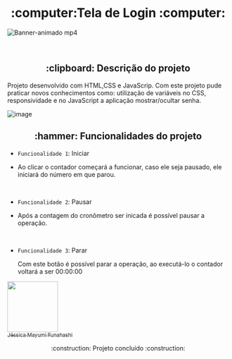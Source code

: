 <h1 align="center"> :computer:Tela de Login  :computer:</h1>

![Banner-animado mp4](https://user-images.githubusercontent.com/100293266/172214888-ea3ab77f-d78b-4178-9b2e-f2750a4c8f27.gif)

<br>
<h2 align="center"> :clipboard: Descrição do projeto </h2>
<p>Projeto desenvolvido com HTML,CSS e JavaScrip. Com este projeto pude praticar novos conhecimentos como: utilização de variáveis no CSS, responsividade e no JavaScript a aplicação mostrar/ocultar senha.<p>
  
   ![image](https://user-images.githubusercontent.com/100293266/172214927-e7253fb8-2e25-4788-97b7-07ed25d18487.png)

  
 <h2 align = "center" >:hammer: Funcionalidades do projeto</h2>

- `Funcionalidade 1`: Iniciar
- <p> Ao clicar o contador começará a funcionar, caso ele seja pausado, ele iniciará do número em que parou.<p>
  <br>
 - `Funcionalidade 2`: Pausar
- <p> Após a contagem do cronômetro ser inicada é possível pausar a operação.<p>
  <br>
- `Funcionalidade 3`: Parar
  <p>Com este botão é possível parar a operação, ao executá-lo o contador voltará a ser 00:00:00<p>

[<img src="https://avatars.githubusercontent.com/u/100293266?v=4" width=115><br><sub>Jéssica Mayumi Funahashi</sub>](https://github.com/mayumifunahashi) 


<p align="center">:construction: Projeto concluído :construction:</p>
